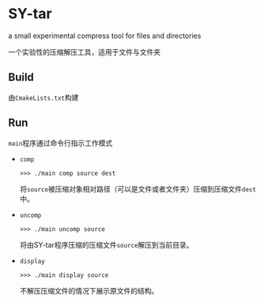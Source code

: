 # SY-tar
a small experimental compress tool for files and directories

一个实验性的压缩解压工具，适用于文件与文件夹
## Build
由`CmakeLists.txt`构建
## Run
`main`程序通过命令行指示工作模式

+ `comp` 
  
    ```
    >>> ./main comp source dest
    ```
    将`source`被压缩对象相对路径（可以是文件或者文件夹）压缩到压缩文件`dest`中。
+ `uncomp`

    ```
    >>> ./main uncomp source
    ```
    将由SY-tar程序压缩的压缩文件`source`解压到当前目录。
+ `display`
  
    ```
    >>> ./main display source
    ```
    不解压压缩文件的情况下展示原文件的结构。
